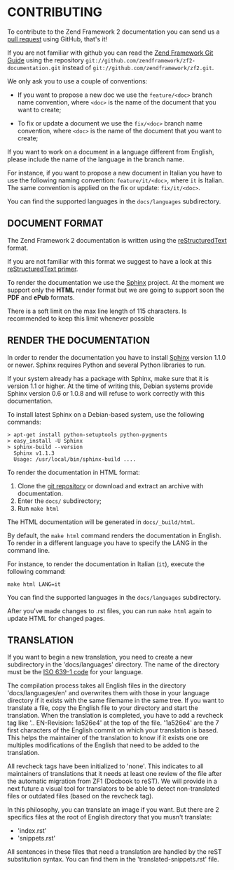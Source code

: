 # CONTRIBUTING

To contribute to the Zend Framework 2 documentation you can send us a 
[pull request](https://help.github.com/articles/using-pull-requests) using GitHub, that's it!

If you are not familiar with github you can read the
[Zend Framework Git Guide](http://framework.zend.com/wiki/display/ZFDEV2/Zend+Framework+Git+Guide)
using the repository `git://github.com/zendframework/zf2-documentation.git` instead of
`git://github.com/zendframework/zf2.git`.

We only ask you to use a couple of conventions:

 - If you want to propose a new doc we use the `feature/<doc>` branch name convention,
   where `<doc>` is the name of the document that you want to create;

 - To fix or update a document we use the `fix/<doc>` branch name convention,
   where `<doc>` is the name of the document that you want to create;

If you want to work on a document in a language different from English, please
include the name of the language in the branch name.

For instance, if you want to propose a new document in Italian you have to use the
following naming convention: `feature/it/<doc>`, where `it` is Italian.
The same convention is applied on the fix or update: `fix/it/<doc>`.

You can find the supported languages in the `docs/languages` subdirectory.


## DOCUMENT FORMAT

The Zend Framework 2 documentation is written using the
[reStructuredText](http://en.wikipedia.org/wiki/ReStructuredText) format.

If you are not familiar with this format we suggest to have a look at this
[reStructuredText primer](http://sphinx.pocoo.org/rest.html).

To render the documentation we use the [Sphinx](http://sphinx.pocoo.org/) project. At the moment we support only
the **HTML** render format but we are going to support soon the **PDF** and **ePub** formats.

There is a soft limit on the max line length of 115 characters. Is recommended to keep this limit whenever possible

## RENDER THE DOCUMENTATION

In order to render the documentation you have to install [Sphinx](http://sphinx.pocoo.org/) version 1.1.0 or newer.
Sphinx requires Python and several Python libraries to run.

If your system already has a package with Sphinx, make sure that it is version 1.1 or higher. At the time of writing
this, Debian systems provide Sphinx version 0.6 or 1.0.8 and will refuse to work correctly with this documentation.

To install latest Sphinx on a Debian-based system, use the following commands:

    > apt-get install python-setuptools python-pygments
    > easy_install -U Sphinx
    > sphinx-build --version
      Sphinx v1.1.3
      Usage: /usr/local/bin/sphinx-build ....

To render the documentation in HTML format:

 1. Clone the [git repository](git://github.com/zendframework/zf2-documentation.git) or download and extract an
 archive with documentation.
 1. Enter the `docs/` subdirectory;
 1. Run `make html`

The HTML documentation will be generated in `docs/_build/html`.

By default, the `make html` command renders the documentation in English.
To render in a different language you have to specify the LANG in the command line. 

For instance, to render the documentation in Italian (`it`), execute the following command:

    make html LANG=it

You can find the supported languages in the `docs/languages` subdirectory.

After you've made changes to .rst files, you can run `make html` again to update HTML for changed pages.

## TRANSLATION

If you want to begin a new translation, you need to create a new subdirectory in the 'docs/languages' directory.
The name of the directory must be the [ISO 639-1 code](http://en.wikipedia.org/wiki/List_of_ISO_639-1_codes)
for your language.

The compilation process takes all English files in the directory 'docs/languages/en' and overwrites them with those
in your language directory if it exists with the same filemame in the same tree. If you want to translate a file,
copy the English file to your directory and start the translation. When the translation is completed, you have
to add a revcheck tag like '.. EN-Revision: 1a526e4' at the top of the file. '1a526e4' are the 7 first characters
of the English commit on which your translation is based. This helps the maintainer of the translation to know if
it exists one ore multiples modifications of the English that need to be added to the translation.

All revcheck tags have been initialized to 'none'. This indicates to all maintainers of translations that it needs
at least one review of the file after the automatic migration from ZF1 (Docbook to reST). We will provide in a
next future a visual tool for translators to be able to detect non-translated files or outdated files (based on
the revcheck tag).

In this philosophy, you can translate an image if you want. But there are 2 specifics files at the
root of English directory that you musn't translate:
 - 'index.rst'
 - 'snippets.rst'
 
All sentences in these files that need a translation are handled by the reST substitution syntax. You can find them
in the 'translated-snippets.rst' file.